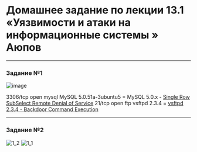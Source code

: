 

# Домашнее задание по лекции 13.1 «Уязвимости и атаки на информационные системы » Аюпов



---

### Задание №1 

![image](https://github.com/Ruin392/sys-pattern-homework/assets/53511812/9a70a705-c091-4f39-ac65-de1aab378dc4)


3306/tcp open  mysql   MySQL 5.0.51a-3ubuntu5 = MySQL 5.0.x - [Single Row SubSelect Remote Denial of Service](https://www.exploit-db.com/exploits/29724)
21/tcp open  ftp     vsftpd 2.3.4 = [vsftpd 2.3.4 - Backdoor Command Execution](https://www.exploit-db.com/exploits/49757)


---


### Задание №2


![1_2](https://github.com/Ruin392/sys-pattern-homework/assets/53511812/ccca3190-ae64-4135-95aa-0b14b8c2c48b)
![1_1](https://github.com/Ruin392/sys-pattern-homework/assets/53511812/d8985d92-dee1-4169-b8d7-dbb263c78adc)
